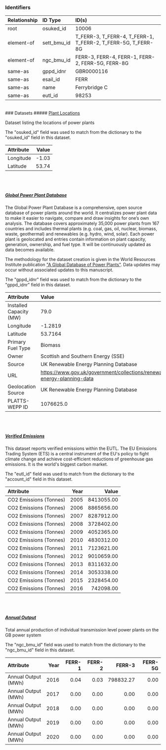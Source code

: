 ### Identifiers

| Relationship   | ID Type     | ID(s)                                                        |
|:---------------|:------------|:-------------------------------------------------------------|
| root           | osuked_id   | 10006                                                        |
| element-of     | sett_bmu_id | T_FERR-3, T_FERR-4, T_FERR-1, T_FERR-2, T_FERR-5G, T_FERR-8G |
| element-of     | ngc_bmu_id  | FERR-3, FERR-4, FERR-1, FERR-2, FERR-5G, FERR-8G             |
| same-as        | gppd_idnr   | GBR0000116                                                   |
| same-as        | esail_id    | FERR                                                         |
| same-as        | name        | Ferrybridge C                                                |
| same-as        | eutl_id     | 98253                                                        |

<br>
### Datasets
##### <a href="https://raw.githubusercontent.com/OSUKED/Dictionary-Datasets/main/datasets/plant-locations/datapackage.json">Plant Locations</a>

Dataset listing the locations of power plants

The "osuked_id" field was used to match from the dictionary to the "osuked_id" field in this dataset.

| Attribute   |   Value |
|:------------|--------:|
| Longitude   |   -1.03 |
| Latitude    |   53.74 |

<br><br>
##### <a href="https://raw.githubusercontent.com/OSUKED/Dictionary-Datasets/main/datasets/global-power-plant-database/datapackage.json">Global Power Plant Database</a>

The Global Power Plant Database is a comprehensive, open source database of power plants around the world. It centralizes power plant data to make it easier to navigate, compare and draw insights for one’s own analysis. The database covers approximately 35,000 power plants from 167 countries and includes thermal plants (e.g. coal, gas, oil, nuclear, biomass, waste, geothermal) and renewables (e.g. hydro, wind, solar). Each power plant is geolocated and entries contain information on plant capacity, generation, ownership, and fuel type. It will be continuously updated as data becomes available. 

The methodology for the dataset creation is given in the World Resources Institute publication ["A Global Database of Power Plants"](https://www.wri.org/research/global-database-power-plants). Data updates may occur without associated updates to this manuscript.

The "gppd_idnr" field was used to match from the dictionary to the "gppd_idnr" field in this dataset.

| Attribute               | Value                                                                    |
|:------------------------|:-------------------------------------------------------------------------|
| Installed Capacity (MW) | 79.0                                                                     |
| Longitude               | -1.2819                                                                  |
| Latitude                | 53.7164                                                                  |
| Primary Fuel Type       | Biomass                                                                  |
| Owner                   | Scottish and Southern Energy (SSE)                                       |
| Source                  | UK Renewable Energy Planning Database                                    |
| URL                     | https://www.gov.uk/government/collections/renewable-energy-planning-data |
| Geolocation Source      | UK Renewable Energy Planning Database                                    |
| PLATTS-WEPP ID          | 1076625.0                                                                |

<br><br>
##### <a href="https://raw.githubusercontent.com/OSUKED/Dictionary-Datasets/main/datasets/verified-emissions/datapackage.json">Verified Emissions</a>

This dataset reports verified emissions within the EUTL. The EU Emissions Trading System (ETS) is a central instrument of the EU's policy to fight climate change and achieve cost-efficient reductions of greenhouse gas emissions. It is the world's biggest carbon market.

The "eutl_id" field was used to match from the dictionary to the "account_id" field in this dataset.

| Attribute              |   Year |      Value |
|:-----------------------|-------:|-----------:|
| CO2 Emissions (Tonnes) |   2005 | 8413055.00 |
| CO2 Emissions (Tonnes) |   2006 | 8865656.00 |
| CO2 Emissions (Tonnes) |   2007 | 8287912.00 |
| CO2 Emissions (Tonnes) |   2008 | 3728402.00 |
| CO2 Emissions (Tonnes) |   2009 | 4052365.00 |
| CO2 Emissions (Tonnes) |   2010 | 4830312.00 |
| CO2 Emissions (Tonnes) |   2011 | 7123621.00 |
| CO2 Emissions (Tonnes) |   2012 | 9010659.00 |
| CO2 Emissions (Tonnes) |   2013 | 8311632.00 |
| CO2 Emissions (Tonnes) |   2014 | 3053338.00 |
| CO2 Emissions (Tonnes) |   2015 | 2328454.00 |
| CO2 Emissions (Tonnes) |   2016 |  742098.00 |

<br><br>
##### <a href="https://raw.githubusercontent.com/OSUKED/Dictionary-Datasets/main/datasets/annual-output/datapackage.json">Annual Output</a>

Total annual production of individual transmission level power plants on the GB power system

The "ngc_bmu_id" field was used to match from the dictionary to the "ngc_bmu_id" field in this dataset.

| Attribute           |   Year |   FERR-1 |   FERR-2 |    FERR-3 |   FERR-5G |
|:--------------------|-------:|---------:|---------:|----------:|----------:|
| Annual Output (MWh) |   2016 |     0.04 |     0.03 | 798832.27 |      0.00 |
| Annual Output (MWh) |   2017 |     0.00 |     0.00 |      0.00 |      0.00 |
| Annual Output (MWh) |   2018 |     0.00 |     0.00 |      0.00 |      0.00 |
| Annual Output (MWh) |   2019 |     0.00 |     0.00 |      0.00 |      0.00 |
| Annual Output (MWh) |   2020 |     0.00 |     0.00 |      0.00 |      0.00 |
